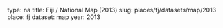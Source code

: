 type: na
title: Fiji / National Map (2013)
slug: places/fj/datasets/map/2013
place: fj
dataset: map
year: 2013
